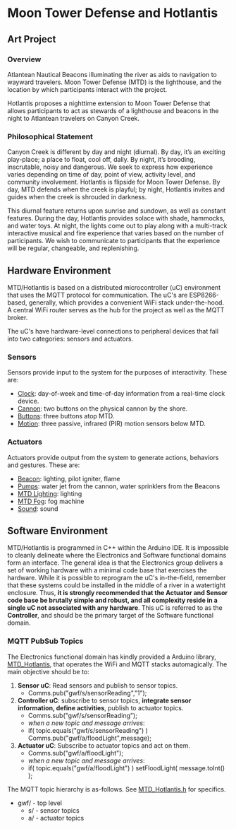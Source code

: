 # Moon Tower Defense and Hotlantis

## Art Project 

### Overview

Atlantean Nautical Beacons illuminating the river as aids to navigation to wayward travelers.  Moon Tower Defense (MTD) is the lighthouse, and the location by which participants interact with the project.

Hotlantis proposes a nighttime extension to Moon Tower Defense that allows participants to act as stewards of a lighthouse and beacons in the night to Atlantean travelers on Canyon Creek.

### Philosophical Statement

Canyon Creek is different by day and night (diurnal).  By day, it’s an exciting play-place; a place to float, cool off, dally.  By night, it’s brooding, inscrutable, noisy and dangerous.  We seek to express how experience varies depending on time of day, point of view, activity level, and community involvement.  Hotlantis is flipside for Moon Tower Defense.  By day, MTD defends when the creek is playful; by night, Hotlantis invites and guides when the creek is shrouded in darkness.

This diurnal feature returns upon sunrise and sundown, as well as constant features. During the day, Hotlantis provides solace with shade, hammocks, and water toys.  At night, the lights come out to play along with a multi-track interactive musical and fire experience that varies based on the number of participants.  We wish to communicate to participants that the experience will be regular, changeable, and replenishing.

## Hardware Environment

MTD/Hotlantis is based on a distributed microcontroller (uC) environment that uses the MQTT protocol for communication.  The uC's are ESP8266-based, generally, which provides a convenient WiFi stack under-the-hood.  A central WiFi router serves as the hub for the project as well as the MQTT broker.  

The uC's have hardware-level connections to peripheral devices that fall into two categories: sensors and actuators.  

### Sensors

Sensors provide input to the system for the purposes of interactivity.  These are:

* [Clock](src/Clock/Clock.ino): day-of-week and time-of-day information from a real-time clock device.
* [Cannon](src/Cannon/Cannon.ino): two buttons on the physical cannon by the shore.
* [Buttons](src/MTDButton/MTDButton.ino): three buttons atop MTD.
* [Motion](src/MTDMotionLight/MTDMotionLight.ino): three passive, infrared (PIR) motion sensors below MTD.

### Actuators

Actuators provide output from the system to generate actions, behaviors and gestures.  These are:

* [Beacon](src/BeaconLightIgniterFlame/BeaconLightIgniterFlame.ino): lighting, pilot igniter, flame
* [Pumps](src/PumpSprinkler/PumpSprinkler.ino): water jet from the cannon, water sprinklers from the Beacons
* [MTD Lighting](src/MTDMotionLight/MTDMotionLight.ino): lighting
* [MTD Fog](src/MTDFog/MTDFog.ino): fog machine
* [Sound](src/Sound/Sound.ino): sound

## Software Environment

MTD/Hotlantis is programmed in C++ within the Arduino IDE.  It is impossible to cleanly delineate where the Electronics and Software functional domains form an interface.  The general idea is that the Electronics group delivers a set of working hardware with a minimal code base that exercises the hardware.  While it is possible to reprogram the uC's in-the-field, remember that these systems could be installed in the middle of a river in a watertight enclosure.  Thus, **it is strongly recommended that the Actuator and Sensor code base be brutally simple and robust, and all complexity reside in a single uC not associated with any hardware**.  This uC is referred to as the **Controller**, and should be the primary target of the Software functional domain.

### MQTT PubSub Topics

The Electronics functional domain has kindly provided a Arduino library, [MTD_Hotlantis](libraries/MTD_Hotlantis/), that operates the WiFi and MQTT stacks automagically.  The main objective should be to:

1. **Sensor uC**: Read sensors and publish to sensor topics.
	* Comms.pub("gwf/s/sensorReading","1");
2. **Controller uC**: subscribe to sensor topics, **integrate sensor information, define activities**, publish to actuator topics.
	* Comms.sub("gwf/s/sensorReading");
	* *when a new topic and message arrives*:
	* if( topic.equals("gwf/s/sensorReading") ) Comms.pub("gwf/a/floodLight",message);
3. **Actuator uC**: Subscribe to actuator topics and act on them.
	* Comms.sub("gwf/a/floodLight");
	* *when a new topic and message arrives*:
	* if( topic.equals("gwf/a/floodLight") ) setFloodLight( message.toInt() ); 

The MQTT topic hierarchy is as-follows.  See [MTD_Hotlantis.h](libraries/MTD_Hotlantis/MTD_Hotlantis.h) for specifics.

* gwf/	- top level
	* s/	- sensor topics
	* a/	- actuator topics
	




